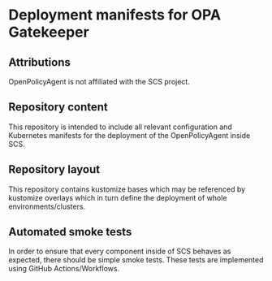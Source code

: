 # Deployment manifests for OPA Gatekeeper

## Attributions

OpenPolicyAgent is not affiliated with the SCS project.

## Repository content

This repository is intended to include all relevant configuration
and Kubernetes manifests for the deployment of the OpenPolicyAgent inside SCS.

## Repository layout

This repository contains kustomize bases which may be referenced by
kustomize overlays which in turn define the deployment of whole
environments/clusters.

## Automated smoke tests

In order to ensure that every component inside of SCS behaves as
expected, there should be simple smoke tests.
These tests are implemented using GitHub Actions/Workflows.

